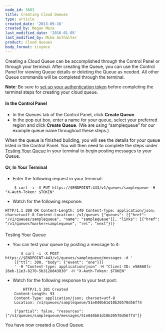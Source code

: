 ```yaml
---
node_id: 3683
title: Creating Cloud Queues
type: article
created_date: '2013-09-16'
created_by: Megan Meza
last_modified_date: '2016-01-05'
last_modified_by: Mike Asthalter
product: Cloud Queues
body_format: tinymce
---
```


Creating a Cloud Queue can be accomplished through the Control Panel or
through your terminal.  After creating the Queue, you can use the
Control Panel for viewing Queue details or deleting the Queue as
needed.  All other Queue commands will be completed through the
terminal.

**Note**: Be sure to [set up your authentication
token](/howto/cloud-queues-curl-cookbook)
before completing the terminal steps for creating your cloud queue.

#### In the Control Panel

-   In the Queues tab of the Control Panel, click **Create Queue**.
-   In the pop out box, enter a name for your queue, select your
    preferred region and click **Create Queue**. (We are using
    &ldquo;samplequeue&rdquo; for our example queue name throughout these steps.)

When the queue is finished building, you will see the details for your
queue listed in the Control Panel. You will then need to complete the
steps under [Testing Your
Queue](/howto/cloud-queues-curl-cookbook)
in your terminal to begin posting messages to your Queue.

#### Or, In Your Terminal

-   Enter the following request in your terminal:

<!-- -->

        $ curl -i -X PUT https://$ENDPOINT:443/v1/queues/samplequeue -H "X-Auth-Token: $TOKEN"

-   Watch for the following response:

<!-- -->

    HTTP/1.1 200 OK Content-Length: 140 Content-Type: application/json; charset=utf-8 Content-Location: /v1/queues {"queues": [{"href": "/v1/queues/samplequeue", "name": "samplequeue"}], "links": [{"href": "/v1/queues?marker=samplequeue", "rel": "next"}]}

#### []()
Testing Your Queue

-   You can test your queue by posting a message to it:

<!-- -->

           $ curl -i -X POST https://$ENDPOINT:443/v1/queues/samplequeue/messages -d '
        [{"ttl": 300, "body": {"event": "one"}}]
        ' -H "Content-type: application/json" -H "Client-ID: e58668fc-26eb-11e3-8270-5b3128d43830" -H "X-Auth-Token: $TOKEN"

-   Watch for the following response to your test post:

<!-- -->

            HTTP/1.1 201 Created
        Content-Length: 93
        Content-Type: application/json; charset=utf-8
        Location: /v1/queues/samplequeue/51e840b61d10b20570d56ff4

        {"partial": false, "resources": ["/v1/queues/samplequeue/messages/51e840b61d10b20570d56ff4"]}

You have now created a Cloud Queue.

